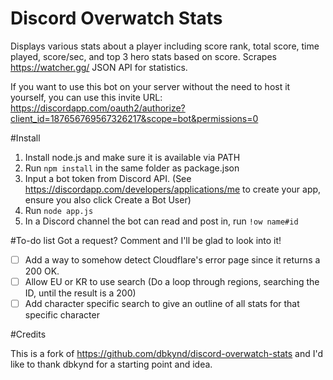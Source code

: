 # Discord Overwatch Stats
Displays various stats about a player including score rank, total score, time played, score/sec, and top 3 hero stats based on score.
Scrapes https://watcher.gg/ JSON API for statistics.

If you want to use this bot on your server without the need to host it yourself, you can use this invite URL: https://discordapp.com/oauth2/authorize?client_id=187656769567326217&scope=bot&permissions=0

#Install

1. Install node.js and make sure it is available via PATH
2. Run ``npm install`` in the same folder as package.json
3. Input a bot token from Discord API. (See https://discordapp.com/developers/applications/me to create your app, ensure you also click Create a Bot User)
4. Run ``node app.js``
5. In a Discord channel the bot can read and post in, run ``!ow name#id``

#To-do list
Got a request? Comment and I'll be glad to look into it!

- [ ] Add a way to somehow detect Cloudflare's error page since it returns a 200 OK.
- [ ] Allow EU or KR to use search (Do a loop through regions, searching the ID, until the result is a 200)
- [ ] Add character specific search to give an outline of all stats for that specific character

#Credits

This is a fork of https://github.com/dbkynd/discord-overwatch-stats and I'd like to thank dbkynd for a starting point and idea.
